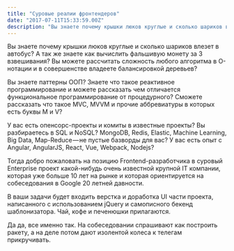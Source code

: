 ```yaml
---
title: "Суровые реалии фронтендеров"
date: "2017-07-11T15:33:59.00Z"
description: "Вы знаете почему крышки люков круглые и сколько шариков влезет в автобус? А так же знаете как вычислить фальшивую монету за 3 вз"
---
```


<p>Вы знаете почему крышки люков круглые и сколько шариков влезет в автобус? А так же знаете как вычислить фальшивую монету за 3 взвешивания? Вы можете рассчитать сложность любого алгоритма в О-нотации и в совершенстве владеете балансировкой деревьев?</p>
<p>Вы знаете паттерны ООП? Знаете что такое реактивное программирование и можете рассказать чем отличается функциональное программирование от процедурного? Сможете рассказать что такое MVC, MVVM и прочие аббревиатуры в которых есть буквы M и V?</p>
<p>У вас есть опенсорс-проекты и комиты в известные проекты? Вы разбираетесь в SQL и NoSQL? MongoDB, Redis, Elastic, Machine Learning, Big Data, Map-Reduce — не пустые базворды для вас? У вас есть опыт с Angular, AngularJS, React, Vue, Webpack, Nodejs?</p>
<p>Тогда добро пожаловать на позицию Frontend-разработчика в суровый Enterprise проект какой-нибудь очень известной крупной IT компании, которая уже больше 10 лет на рынке и которая ориентируется на собеседования в Google 20 летней давности.</p>
<p>В ваши задачи будет входить верстка и доработка UI части проекта, написанного с использованием jQuery и самописного бекенд шаблонизатора. Чай, кофе и печенюшки прилагаются.</p>
<p>Да да, все именно так. На собеседовании спрашивают как построить ракету, а на деле потом дают изолентой колеса к телегам прикручивать.</p>


